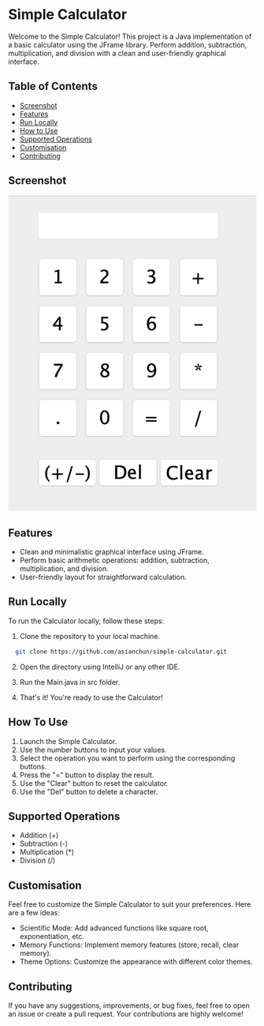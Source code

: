 # Simple Calculator

Welcome to the Simple Calculator! This project is a Java implementation of a basic calculator using the JFrame library. Perform addition, subtraction, multiplication, and division with a clean and user-friendly graphical interface.

## Table of Contents

- [Screenshot](#screenshot)
- [Features](#features)
- [Run Locally](#run-locally)
- [How to Use](#how-to-use)
- [Supported Operations](#supported-operations)
- [Customisation](#customisation)
- [Contributing](#contributing)

## Screenshot
![Alt Text](/screenshot.png?raw=true "Optional Title")

## Features

- Clean and minimalistic graphical interface using JFrame.
- Perform basic arithmetic operations: addition, subtraction, multiplication, and division.
- User-friendly layout for straightforward calculation.

## Run Locally

To run the Calculator locally, follow these steps:

1. Clone the repository to your local machine.

```bash
  git clone https://github.com/asianchun/simple-calculator.git
```

2. Open the directory using IntelliJ or any other IDE.

3. Run the Main.java in src folder. 

4. That's it! You're ready to use the Calculator!

## How To Use

1. Launch the Simple Calculator.
2. Use the number buttons to input your values.
3. Select the operation you want to perform using the corresponding buttons.
4. Press the "=" button to display the result.
5. Use the "Clear" button to reset the calculator.
6. Use the "Del" button to delete a character.

## Supported Operations

- Addition (+)
- Subtraction (-)
- Multiplication (*)
- Division (/)
  
## Customisation

Feel free to customize the Simple Calculator to suit your preferences. Here are a few ideas:

- Scientific Mode: Add advanced functions like square root, exponentiation, etc.
- Memory Functions: Implement memory features (store, recall, clear memory).
- Theme Options: Customize the appearance with different color themes.

## Contributing

If you have any suggestions, improvements, or bug fixes, feel free to open an issue or create a pull request. Your contributions are highly welcome!

